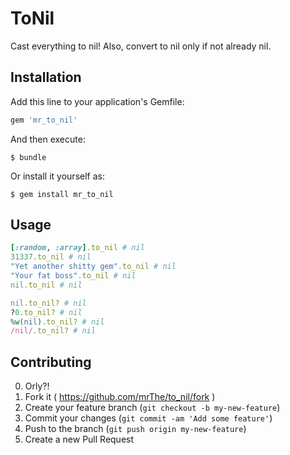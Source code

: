 # ToNil

Cast everything to nil!
Also, convert to nil only if not already nil.

## Installation

Add this line to your application's Gemfile:

```ruby
gem 'mr_to_nil'
```

And then execute:

    $ bundle

Or install it yourself as:

    $ gem install mr_to_nil

## Usage

```ruby
[:random, :array].to_nil # nil
31337.to_nil # nil
"Yet another shitty gem".to_nil # nil
"Your fat boss".to_nil # nil
nil.to_nil # nil

nil.to_nil? # nil
?0.to_nil? # nil
%w(nil).to_nil? # nil
/nil/.to_nil? # nil
```

## Contributing

0. Orly?!
1. Fork it ( https://github.com/mrThe/to_nil/fork )
2. Create your feature branch (`git checkout -b my-new-feature`)
3. Commit your changes (`git commit -am 'Add some feature'`)
4. Push to the branch (`git push origin my-new-feature`)
5. Create a new Pull Request
